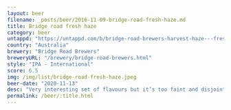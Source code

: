```yaml
---
layout: beer
filename: _posts/beer/2016-11-09-bridge-road-fresh-haze.md
title: Bridge road fresh haze
category: beer
untappd: "https://untappd.com/b/bridge-road-brewers-harvest-haze---fresh-hop-ipa/3796719"
country: "Australia"
brewery: "Bridge Road Brewers"
breweryURL: "/brewery/bridge-road-brewers.html"
style: "IPA - International"
score: 6.5
img: /img/list/bridge-road-fresh-haze.jpeg
beer-date: "2020-11-13"
desc: "Very interesting set of flavours but it’s too faint and disjointed to make this a winner"
permalink: /beer/:title.html
---
```

